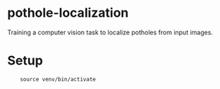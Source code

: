 # pothole-localization
Training a computer vision task to localize potholes from input images.

# Setup

```	python3 -m venv venv --system-site-packages
	source venv/bin/activate
```
